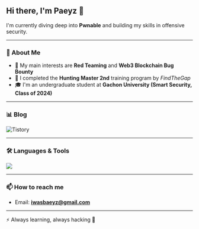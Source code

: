 ## Hi there, I'm Paeyz 👋

I'm currently diving deep into **Pwnable** and building my skills in offensive security.  

---

### 🔎 About Me
- 🎯 My main interests are **Red Teaming** and **Web3 Blockchain Bug Bounty**  
- 🏅 I completed the **Hunting Master 2nd** training program by *FindTheGap*  
- 🎓 I'm an undergraduate student at **Gachon University (Smart Security, Class of 2024)**  

---

### 📊 Blog
![Tistory](https://baeizu.tistory.com/)  

---

### 🛠️ Languages & Tools
<p align="left">
  <img src="https://skillicons.dev/icons?i=c,cpp,python,bash,linux,github,vscode" />
</p>

---

### 📫 How to reach me
- Email: **iwasbaeyz@gmail.com**

---

⚡ Always learning, always hacking 🚀
